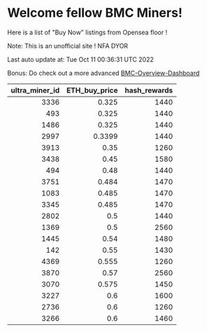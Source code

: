 # Welcome fellow BMC Miners!
Here is a list of "Buy Now" listings from Opensea floor !

Note: This is an unofficial site ! NFA DYOR

Last auto update at: Tue Oct 11 00:36:31 UTC 2022

Bonus: Do check out a more advanced [BMC-Overview-Dashboard](https://dune.com/defifunk/BMC-Overview-Dashboard)


|   ultra_miner_id |   ETH_buy_price |   hash_rewards |
|-----------------:|----------------:|---------------:|
|             3336 |          0.325  |           1440 |
|              493 |          0.325  |           1440 |
|             1486 |          0.325  |           1440 |
|             2997 |          0.3399 |           1440 |
|             3913 |          0.35   |           1260 |
|             3438 |          0.45   |           1580 |
|              494 |          0.48   |           1440 |
|             3751 |          0.484  |           1470 |
|             1083 |          0.485  |           1470 |
|             3345 |          0.485  |           1470 |
|             2802 |          0.5    |           1440 |
|             1369 |          0.5    |           2560 |
|             1445 |          0.54   |           1480 |
|              142 |          0.55   |           1430 |
|             4369 |          0.555  |           1260 |
|             3870 |          0.57   |           2560 |
|             3070 |          0.575  |           1450 |
|             3227 |          0.6    |           1600 |
|             2736 |          0.6    |           1260 |
|             3266 |          0.6    |           1460 |